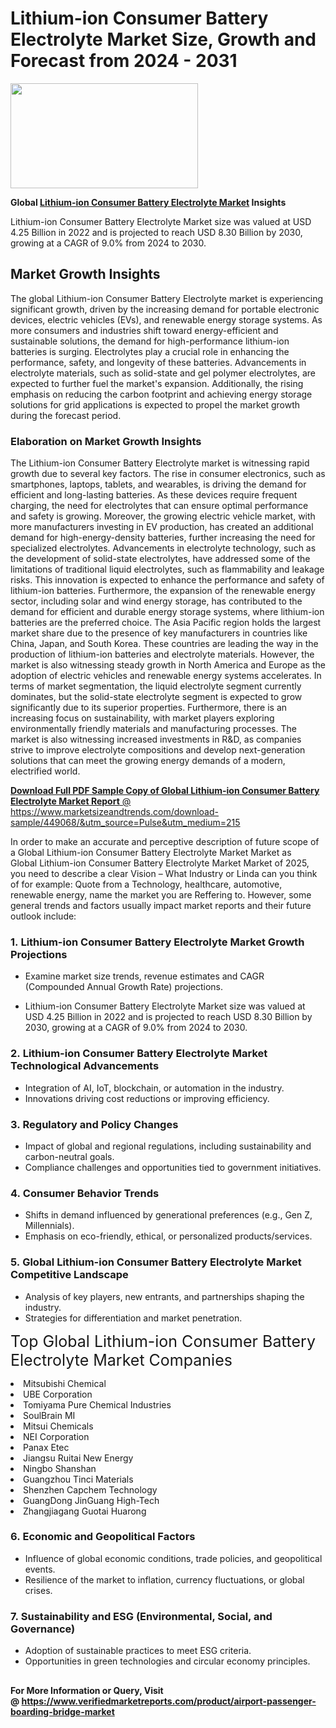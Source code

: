 <H1>Lithium-ion Consumer Battery Electrolyte Market Size, Growth and Forecast from 2024 - 2031</H1><img class="aligncenter size-medium wp-image-584254" src="https://thirdeyenews.in/wp-content/uploads/2024/09/Global-Market-Research-300x168.jpeg" alt="" width="300" height="168" /><p><strong>Global&nbsp;<a href="https://www.marketsizeandtrends.com/download-sample/449068/&amp;utm_source=Pulse&amp;utm_medium=215">Lithium-ion Consumer Battery Electrolyte Market</a> Insights</strong></p><p>Lithium-ion Consumer Battery Electrolyte Market size was valued at USD 4.25 Billion in 2022 and is projected to reach USD 8.30 Billion by 2030, growing at a CAGR of 9.0% from 2024 to 2030.</p><p><h2>Market Growth Insights</h2> The global Lithium-ion Consumer Battery Electrolyte market is experiencing significant growth, driven by the increasing demand for portable electronic devices, electric vehicles (EVs), and renewable energy storage systems. As more consumers and industries shift toward energy-efficient and sustainable solutions, the demand for high-performance lithium-ion batteries is surging. Electrolytes play a crucial role in enhancing the performance, safety, and longevity of these batteries. Advancements in electrolyte materials, such as solid-state and gel polymer electrolytes, are expected to further fuel the market's expansion. Additionally, the rising emphasis on reducing the carbon footprint and achieving energy storage solutions for grid applications is expected to propel the market growth during the forecast period. <a href="#"></a> <h3>Elaboration on Market Growth Insights</h3> The Lithium-ion Consumer Battery Electrolyte market is witnessing rapid growth due to several key factors. The rise in consumer electronics, such as smartphones, laptops, tablets, and wearables, is driving the demand for efficient and long-lasting batteries. As these devices require frequent charging, the need for electrolytes that can ensure optimal performance and safety is growing. Moreover, the growing electric vehicle market, with more manufacturers investing in EV production, has created an additional demand for high-energy-density batteries, further increasing the need for specialized electrolytes. Advancements in electrolyte technology, such as the development of solid-state electrolytes, have addressed some of the limitations of traditional liquid electrolytes, such as flammability and leakage risks. This innovation is expected to enhance the performance and safety of lithium-ion batteries. Furthermore, the expansion of the renewable energy sector, including solar and wind energy storage, has contributed to the demand for efficient and durable energy storage systems, where lithium-ion batteries are the preferred choice. The Asia Pacific region holds the largest market share due to the presence of key manufacturers in countries like China, Japan, and South Korea. These countries are leading the way in the production of lithium-ion batteries and electrolyte materials. However, the market is also witnessing steady growth in North America and Europe as the adoption of electric vehicles and renewable energy systems accelerates. In terms of market segmentation, the liquid electrolyte segment currently dominates, but the solid-state electrolyte segment is expected to grow significantly due to its superior properties. Furthermore, there is an increasing focus on sustainability, with market players exploring environmentally friendly materials and manufacturing processes. The market is also witnessing increased investments in R&D, as companies strive to improve electrolyte compositions and develop next-generation solutions that can meet the growing energy demands of a modern, electrified world. <a href="#"></p><p><span class=""><strong>Download Full PDF Sample Copy of Global Lithium-ion Consumer Battery Electrolyte Market Report</strong> @ <a href="https://www.marketsizeandtrends.com/download-sample/449068/&amp;utm_source=Pulse&amp;utm_medium=215" target="_blank">https://www.marketsizeandtrends.com/download-sample/449068/&amp;utm_source=Pulse&amp;utm_medium=215</a></span></p><p>In order to make an accurate and perceptive description of future scope of a Global&nbsp;Lithium-ion Consumer Battery Electrolyte Market Market as Global&nbsp;Lithium-ion Consumer Battery Electrolyte Market Market of 2025, you need to describe a clear Vision &ndash; What Industry or Linda can you think of for example: Quote from a Technology, healthcare, automotive, renewable energy, name the market you are Reffering to. However, some general trends and factors usually impact market reports and their future outlook include:</p><h3>1.&nbsp;<strong>Lithium-ion Consumer Battery Electrolyte Market Growth Projections</strong></h3><ul><li>Examine market size trends, revenue estimates and CAGR (Compounded Annual Growth Rate) projections.</li><li><p>Lithium-ion Consumer Battery Electrolyte Market size was valued at USD 4.25 Billion in 2022 and is projected to reach USD 8.30 Billion by 2030, growing at a CAGR of 9.0% from 2024 to 2030.</p></li></ul><h3>2.&nbsp;<strong>Lithium-ion Consumer Battery Electrolyte Market Technological Advancements</strong></h3><ul><li>Integration of AI, IoT, blockchain, or automation in the industry.</li><li>Innovations driving cost reductions or improving efficiency.</li></ul><h3>3.&nbsp;<strong>Regulatory and Policy Changes</strong></h3><ul><li>Impact of global and regional regulations, including sustainability and carbon-neutral goals.</li><li>Compliance challenges and opportunities tied to government initiatives.</li></ul><h3>4.&nbsp;<strong>Consumer Behavior Trends</strong></h3><ul><li>Shifts in demand influenced by generational preferences (e.g., Gen Z, Millennials).</li><li>Emphasis on eco-friendly, ethical, or personalized products/services.</li></ul><h3>5.&nbsp;<strong>Global Lithium-ion Consumer Battery Electrolyte Market Competitive Landscape</strong></h3><ul><li>Analysis of key players, new entrants, and partnerships shaping the industry.</li><li>Strategies for differentiation and market penetration.</li></ul><p data-pm-slice="1 1 []"><span style="color: inherit; font-family: inherit; font-size: 25px;">Top Global Lithium-ion Consumer Battery Electrolyte Market Companies</span></p><div class="" data-test-id=""><p><li>Mitsubishi Chemical</li><li> UBE Corporation</li><li> Tomiyama Pure Chemical Industries</li><li> SoulBrain MI</li><li> Mitsui Chemicals</li><li> NEI Corporation</li><li> Panax Etec</li><li> Jiangsu Ruitai New Energy</li><li> Ningbo Shanshan</li><li> Guangzhou Tinci Materials</li><li> Shenzhen Capchem Technology</li><li> GuangDong JinGuang High-Tech</li><li> Zhangjiagang Guotai Huarong</li></p></div><h3>6.&nbsp;<strong>Economic and Geopolitical Factors</strong></h3><ul><li>Influence of global economic conditions, trade policies, and geopolitical events.</li><li>Resilience of the market to inflation, currency fluctuations, or global crises.</li></ul><h3>7.&nbsp;<strong>Sustainability and ESG (Environmental, Social, and Governance)</strong></h3><ul><li>Adoption of sustainable practices to meet ESG criteria.</li><li>Opportunities in green technologies and circular economy principles.</li></ul><h2><strong style="font-size: 14px;">For More Information or Query, Visit @&nbsp;</strong><a style="background-color: #ffffff; font-size: 14px;" href="https://www.marketsizeandtrends.com/report/lithium-ion-consumer-battery-electrolyte-market/" target="_blank">https://www.verifiedmarketreports.com/product/airport-passenger-boarding-bridge-market</a></h2>
